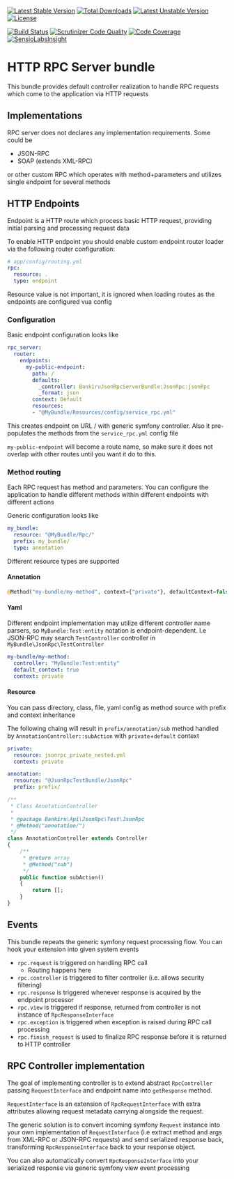 [![Latest Stable Version](https://poser.pugx.org/bankiru/rpc-server-bundle/v/stable)](https://packagist.org/packages/bankiru/rpc-server-bundle) 
[![Total Downloads](https://poser.pugx.org/bankiru/rpc-server-bundle/downloads)](https://packagist.org/packages/bankiru/rpc-server-bundle) 
[![Latest Unstable Version](https://poser.pugx.org/bankiru/rpc-server-bundle/v/unstable)](https://packagist.org/packages/bankiru/rpc-server-bundle) 
[![License](https://poser.pugx.org/bankiru/rpc-server-bundle/license)](https://packagist.org/packages/bankiru/rpc-server-bundle)

[![Build Status](https://travis-ci.org/bankiru/rpc-server-bundle.svg)](https://travis-ci.org/bankiru/rpc-server-bundle)
[![Scrutinizer Code Quality](https://scrutinizer-ci.com/g/bankiru/rpc-server-bundle/badges/quality-score.png)](https://scrutinizer-ci.com/g/bankiru/rpc-server-bundle/)
[![Code Coverage](https://scrutinizer-ci.com/g/bankiru/rpc-server-bundle/badges/coverage.png)](https://scrutinizer-ci.com/g/bankiru/rpc-server-bundle/)
[![SensioLabsInsight](https://insight.sensiolabs.com/projects/53b98f25-6b08-43b2-9ebe-e2d83e17b868/mini.png)](https://insight.sensiolabs.com/projects/53b98f25-6b08-43b2-9ebe-e2d83e17b868)

# HTTP RPC Server bundle

This bundle provides default controller realization to handle RPC 
requests which come to the application via HTTP requests
 
## Implementations

RPC server does not declares any implementation requirements. Some could be

* JSON-RPC
* SOAP (extends XML-RPC)

or other custom RPC which operates with method+parameters and utilizes single
endpoint for several methods
 
## HTTP Endpoints

Endpoint is a HTTP route which process basic HTTP request, providing initial parsing
and processing request data

To enable HTTP endpoint you should enable custom endpoint router loader via the following router configuration:

```yaml
# app/config/routing.yml
rpc:
  resource: .
  type: endpoint

```

Resource value is not important, it is ignored when loading routes as the endpoints are
configured vua config

### Configuration

Basic endpoint configuration looks like

```yaml
rpc_server:
  router:
    endpoints:
      my-public-endpoint:
        path: /
        defaults:
          _controller: BankiruJsonRpcServerBundle:JsonRpc:jsonRpc
          _format: json
        context: Default
        resources:
        - "@MyBundle/Resources/config/service_rpc.yml"
```

This creates endpoint on URL / with generic symfony controller. Also it 
pre-populates the methods from the `service_rpc.yml` config file

`my-public-endpoint` will become a route name, so make sure it does not 
overlap with other routes until you want it do to this.
 
### Method routing

Each RPC request has method and parameters. You can configure the application
to handle different methods within different endpoints with different actions

Generic configuration looks like

```yaml
my_bundle:
  resource: "@MyBundle/Rpc/"
  prefix: my_bundle/
  type: annotation
```

Different resource types are supported

#### Annotation 

```php
@Method("my-bundle/my-method", context={"private"}, defaultContext=false) 
```

#### Yaml

Different endpoint implementation may utilize different controller name parsers, so
`MyBundle:Test:entity` notation is endpoint-dependent. I.e JSON-RPC may search `TestController` 
controller in `MyBundle\JsonRpc\TestController`

```yaml
my-bundle/my-method:
  controller: "MyBundle:Test:entity"
  default_context: true
  context: private
```

#### Resource

You can pass directory, class, file, yaml config as method source with 
prefix and context inheritance
 
The following chaing will result in `prefix/annotation/sub` method 
handled by `AnnotationController::subAction` with `private`+`default` context
 
```yaml
private:
  resource: jsonrpc_private_nested.yml
  context: private
```

```yaml
annotation:
  resource: "@JsonRpcTestBundle/JsonRpc"
  prefix: prefix/
```

```php
/**
 * Class AnnotationController
 *
 * @package Bankiru\Api\JsonRpc\Test\JsonRpc
 * @Method("annotation/")
 */
class AnnotationController extends Controller
{
    /**
     * @return array
     * @Method("sub")
     */
    public function subAction()
    {
        return [];
    }
}
```

## Events
 
This bundle repeats the generic symfony request processing flow. You can 
hook your extension into given system events

 * `rpc.request` is triggered on handling RPC call
    * Routing happens here
 * `rpc.controller` is triggered to filter controller (i.e. allows security filtering)
 * `rpc.response` is triggered whenever response is acquired by the endpoint processor 
 * `rpc.view` is triggered if response, returned from controller is not 
    instance of `RpcResponseInterface`
 * `rpc.exception` is triggered when exception is raised during RPC call processing
 * `rpc.finish_request` is used to finalize RPC response before it is returned to HTTP controller


## RPC Controller implementation

The goal of implementing controller is to extend abstract `RpcController` passing
`RequestInterface` and endpoint name into `getResponse` method.

`RequestInterface` is an extension of `RpcRequestInterface` with extra attributes
allowing request metadata carrying alongside the request.
 
The generic solution is to convert incoming symfony `Request` instance into your own
implementation of `RequestInterface` (i.e extract method and args from XML-RPC or JSON-RPC requests)
and send serialized response back, transforming `RpcResponseInterface` back to your response object. 

You can also automatically convert `RpcResponseInterface` into your serialized response via
generic symfony view event processing
